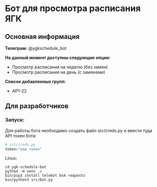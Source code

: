 # Бот для просмотра расписания ЯГК

## Основная информация

**Телеграм:** @ygkschedule\_bot

**На данный момент доступны следующие опции:**
- Просмотр расписания на неделю (без замен)
- Просмотр расписания на день (с заменами)

**Список добавленных групп:**
- АР1-22

## Для разработчиков

### Запуск:
Для работы бота необходимо создать файл src/creds.py и ввести туда API токен бота:

```python
# src/creds.py
token="ваш токен"
```

Linux:
```console
cd ygk-schedule-bot
python -m venv ./
bin/pip3 install telebot bs4 requests
bin/python3 src/bot.py
```
